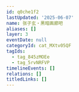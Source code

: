 ```yaml
---
id: q0che1f2
lastUpdated: '2025-06-07'
name: 张子玄・黑暗画廊吧
aliases: []
layer: 3
eventDate: null
categoryId: cat_MXtv05QF
tagIds:
  - tag_845zMOEe
  - tag_5rvNRFVP
timelineEvents: []
relations: []
titledLinks: []
---
```


